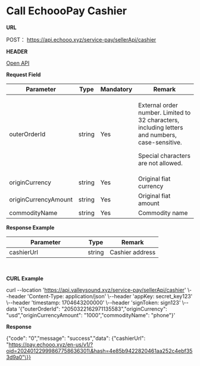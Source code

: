 # Call EchoooPay Cashier

**URL**

POST： https://api.echooo.xyz/service-pay/sellerApi/cashier​



**HEADER**

​[Open API](../open-api-authentication-method/)



**Request Field**

| Parameter            | Type   | Mandatory | Remark                                                                                                                                           |
| -------------------- | ------ | --------- | ------------------------------------------------------------------------------------------------------------------------------------------------ |
| outerOrderId         | string | Yes       | <p>External order number. Limited to 32 characters, including letters and numbers, case-sensitive.</p><p>Special characters are not allowed.</p> |
| originCurrency       | string | Yes       | Original fiat currency                                                                                                                           |
| originCurrencyAmount | string | Yes       | Original fiat amount                                                                                                                             |
| commodityName        | string | Yes       | Commodity name                                                                                                                                   |

​**Response Example**

<table><thead><tr><th width="195.33333333333334">Parameter</th><th>Type</th><th>Remark</th></tr></thead><tbody><tr><td>cashierUrl</td><td>string</td><td>Cashier address</td></tr></tbody></table>

​

**CURL Example**

curl --location 'https://api.valleysound.xyz/service-pay/sellerApi/cashier' \\--header 'Content-Type: application/json' \\--header 'appKey: secret\_key123' \\--header 'timestamp: 1704643200000' \\--header 'signToken: sign123' \\--data '{"outerOrderId": "2050322162971135583","originCurrency": "usd","originCurrencyAmount": "1000","commodityName": "phone"}'​



**Response**

{"code": "0","message": "success","data": {"cashierUrl": "https://pay.echooo.xyz/en-us/v1/?oid=20240122999867758636301\&hash=4e85b9422820461aa252c4ebf353d9a0"\}}​
